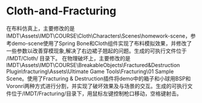 # Cloth-and-Fracturing
在布料仿真上，主要修改的是IMDT\Assets\IMDT\COURSE\Cloth\Characters\Scenes\homework-scene，参考demo-scene使用了Spring Bone和Cloth组件实现了布料模拟效果，并修改了一些参数以改善穿模现象,解决了右边裙子翘起的问题。生成的可执行文件位于 /IMDT/Cloth/ 目录下。
在物理破坏上，主要修改的是IMDT\Assets\IMDT\COURSE\BreakableObjects\Fractured&Destruction Plugin\fracturing\Assets\Ultimate Game Tools\Fracturing\01 Sample Scene。使用了Fracturing & Destruction插件将demo中的箱子和小球用BSP和Voronri两种方式进行分割，并实现了破坏效果及与场景的交互。生成的可执行文件位于/IMDT/Fracturing/目录下，用鼠标左键控制枪口移动，空格键射击。
